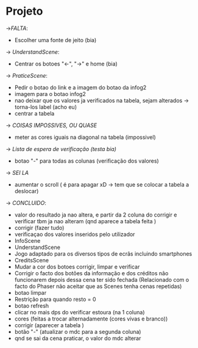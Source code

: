 # Projeto
->*FALTA*:
* Escolher uma fonte de jeito (bia) 

-> *UnderstandScene*: 
* Centrar os botoes "<-", "->"  e home  (bia)

-> *PraticeScene*:
* Pedir o botao do link e a imagem do botao da infog2
* imagem para o botao infog2 
* nao deixar que os valores ja verificados na tabela, sejam alterados -> torna-los label  (acho eu) 
* centrar a tabela 


-> *COISAS IMPOSSIVES, OU QUASE*
* meter as cores iguais na diagonal na tabela (impossivel) 

-> *Lista de espera de verificação (testa bia)*
 * botao "-" para todas as colunas (verificação dos valores)


-> *SEI LA* 
* aumentar o scroll ( é para apagar xD -> tem que se colocar a tabela a deslocar)

-> *CONCLUIDO*:
* valor do resultado ja nao altera, e partir da 2 coluna do corrigir e verificar tbm ja nao alteram (qnd aparece a tabela feita ) 
* corrigir (fazer tudo)
* verificaçao dos valores inseridos pelo utilizador     
* InfoScene 
* UnderstandScene
* Jogo adaptado para os diversos tipos de ecrãs incluindo smartphones
* CreditsScene
* Mudar a cor dos botoes corrigir, limpar e verificar
* Corrigir o facto dos botões da informação e dos créditos não funcionarem depois dessa cena ter sido fechada (Relacionado com o facto do Phaser não aceitar que as Scenes tenha cenas repetidas) 
* botao limpar 
* Restrição para quando resto = 0 
* botao refresh
* clicar no mais dps do verificar estoura (na 1 coluna)
* cores (feitas a trocar alternadamente (cores vivas e branco))
* corrigir (aparecer a tabela ) 
* botão "-" (atualizar o mdc para a segunda coluna)
* qnd se sai da cena praticar, o valor do mdc alterar
